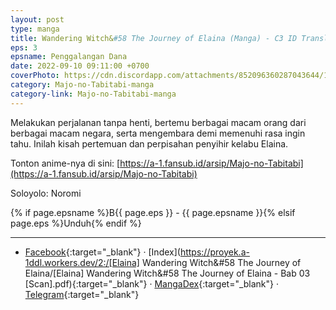 ```yaml
---
layout: post
type: manga
title: Wandering Witch&#58 The Journey of Elaina (Manga) - C3 ID Translation
eps: 3
epsname: Penggalangan Dana
date: 2022-09-10 09:11:00 +0700
coverPhoto: https://cdn.discordapp.com/attachments/852096360287043644/1075786805653274694/bab3.png
category: Majo-no-Tabitabi-manga
category-link: Majo-no-Tabitabi-manga
---
```


Melakukan perjalanan tanpa henti, bertemu berbagai macam orang dari berbagai macam negara, serta mengembara demi memenuhi rasa ingin tahu. Inilah kisah pertemuan dan perpisahan penyihir kelabu Elaina.

Tonton anime-nya di sini: [https://a-1.fansub.id/arsip/Majo-no-Tabitabi](https://a-1.fansub.id/arsip/Majo-no-Tabitabi)

Soloyolo: Noromi

{% if page.epsname %}B{{ page.eps }} - {{ page.epsname }}{% elsif page.eps %}Unduh{% endif %}

---
- [Facebook](https://www.facebook.com/103699892485487/posts/pfbid0ZLUgeBzEQbD7Bio8uYUouJ1ZM5HVSF6gyzbeTpR192GTrAUAbsATEN36QdFeRbLBl/?app=fbl){:target="_blank"} &middot; [Index](https://proyek.a-1ddl.workers.dev/2:/[Elaina] Wandering Witch&#58 The Journey of Elaina/[Elaina] Wandering Witch&#58 The Journey of Elaina - Bab 03 [Scan].pdf){:target="_blank"}  &middot; [MangaDex](https://mangadex.org/chapter/2c540308-20f9-494a-be71-6e3ce262e3ee){:target="_blank"} &middot; [Telegram](https://t.me/a1fansubweeklies/219){:target="_blank"}